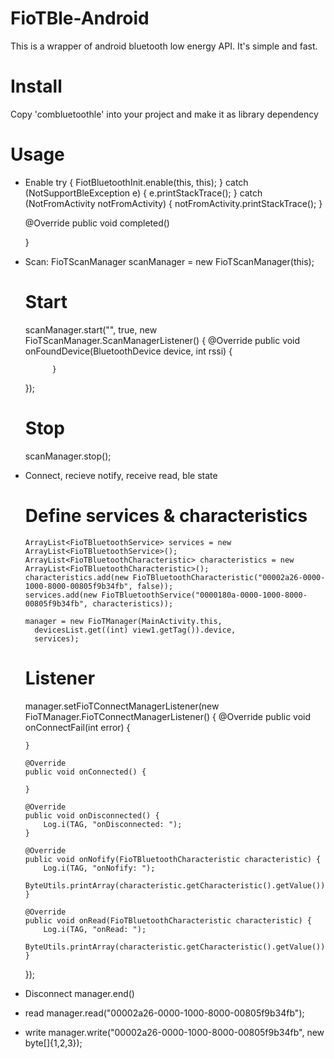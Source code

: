 # FioTBle-Android
This is a wrapper of android bluetooth low energy API. It's simple and fast.

# Install 
Copy 'combluetoothle' into your project and make it as library dependency

# Usage
- Enable
    try {
        FiotBluetoothInit.enable(this, this);
    } catch (NotSupportBleException e) {
        e.printStackTrace();
    } catch (NotFromActivity notFromActivity) {
        notFromActivity.printStackTrace();
    }
    
    @Override
    public void completed() 
    
    }
             
- Scan:
    FioTScanManager scanManager = new FioTScanManager(this);
    
    # Start
    scanManager.start("", true, new FioTScanManager.ScanManagerListener() {
            @Override
            public void onFoundDevice(BluetoothDevice device, int rssi) {
                
            }
    });
    
    # Stop
    scanManager.stop();

- Connect, recieve notify, receive read, ble state
    
    # Define services & characteristics
      ArrayList<FioTBluetoothService> services = new ArrayList<FioTBluetoothService>();
      ArrayList<FioTBluetoothCharacteristic> characteristics = new ArrayList<FioTBluetoothCharacteristic>();
      characteristics.add(new FioTBluetoothCharacteristic("00002a26-0000-1000-8000-00805f9b34fb", false));
      services.add(new FioTBluetoothService("0000180a-0000-1000-8000-00805f9b34fb", characteristics));

      manager = new FioTManager(MainActivity.this,
        devicesList.get((int) view1.getTag()).device,
        services);

    # Listener
    manager.setFioTConnectManagerListener(new FioTManager.FioTConnectManagerListener() {
      @Override
      public void onConnectFail(int error) {

      }

      @Override
      public void onConnected() {
        
      }

      @Override
      public void onDisconnected() {
          Log.i(TAG, "onDisconnected: ");
      }

      @Override
      public void onNofify(FioTBluetoothCharacteristic characteristic) {
          Log.i(TAG, "onNofify: ");
          ByteUtils.printArray(characteristic.getCharacteristic().getValue());
      }

      @Override
      public void onRead(FioTBluetoothCharacteristic characteristic) {
          Log.i(TAG, "onRead: ");
          ByteUtils.printArray(characteristic.getCharacteristic().getValue());
      }
    });

- Disconnect
    manager.end()
    
- read
   manager.read("00002a26-0000-1000-8000-00805f9b34fb");

- write
    manager.write("00002a26-0000-1000-8000-00805f9b34fb", new byte[]{1,2,3});
 
